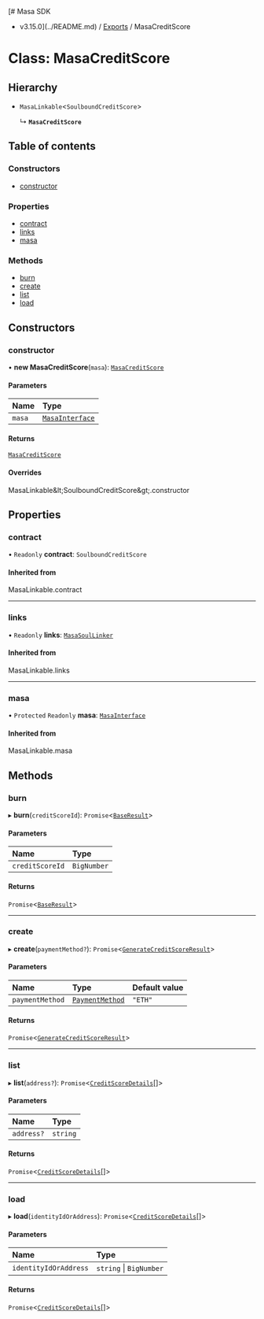 [# Masa SDK
 - v3.15.0](../README.md) / [Exports](../modules.md) / MasaCreditScore

# Class: MasaCreditScore

## Hierarchy

- `MasaLinkable`\<`SoulboundCreditScore`\>

  ↳ **`MasaCreditScore`**

## Table of contents

### Constructors

- [constructor](MasaCreditScore.md#constructor)

### Properties

- [contract](MasaCreditScore.md#contract)
- [links](MasaCreditScore.md#links)
- [masa](MasaCreditScore.md#masa)

### Methods

- [burn](MasaCreditScore.md#burn)
- [create](MasaCreditScore.md#create)
- [list](MasaCreditScore.md#list)
- [load](MasaCreditScore.md#load)

## Constructors

### constructor

• **new MasaCreditScore**(`masa`): [`MasaCreditScore`](MasaCreditScore.md)

#### Parameters

| Name | Type |
| :------ | :------ |
| `masa` | [`MasaInterface`](../interfaces/MasaInterface.md) |

#### Returns

[`MasaCreditScore`](MasaCreditScore.md)

#### Overrides

MasaLinkable\&lt;SoulboundCreditScore\&gt;.constructor

## Properties

### contract

• `Readonly` **contract**: `SoulboundCreditScore`

#### Inherited from

MasaLinkable.contract

___

### links

• `Readonly` **links**: [`MasaSoulLinker`](MasaSoulLinker.md)

#### Inherited from

MasaLinkable.links

___

### masa

• `Protected` `Readonly` **masa**: [`MasaInterface`](../interfaces/MasaInterface.md)

#### Inherited from

MasaLinkable.masa

## Methods

### burn

▸ **burn**(`creditScoreId`): `Promise`\<[`BaseResult`](../interfaces/BaseResult.md)\>

#### Parameters

| Name | Type |
| :------ | :------ |
| `creditScoreId` | `BigNumber` |

#### Returns

`Promise`\<[`BaseResult`](../interfaces/BaseResult.md)\>

___

### create

▸ **create**(`paymentMethod?`): `Promise`\<[`GenerateCreditScoreResult`](../interfaces/GenerateCreditScoreResult.md)\>

#### Parameters

| Name | Type | Default value |
| :------ | :------ | :------ |
| `paymentMethod` | [`PaymentMethod`](../modules.md#paymentmethod) | `"ETH"` |

#### Returns

`Promise`\<[`GenerateCreditScoreResult`](../interfaces/GenerateCreditScoreResult.md)\>

___

### list

▸ **list**(`address?`): `Promise`\<[`CreditScoreDetails`](../interfaces/CreditScoreDetails.md)[]\>

#### Parameters

| Name | Type |
| :------ | :------ |
| `address?` | `string` |

#### Returns

`Promise`\<[`CreditScoreDetails`](../interfaces/CreditScoreDetails.md)[]\>

___

### load

▸ **load**(`identityIdOrAddress`): `Promise`\<[`CreditScoreDetails`](../interfaces/CreditScoreDetails.md)[]\>

#### Parameters

| Name | Type |
| :------ | :------ |
| `identityIdOrAddress` | `string` \| `BigNumber` |

#### Returns

`Promise`\<[`CreditScoreDetails`](../interfaces/CreditScoreDetails.md)[]\>
